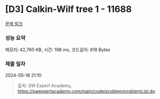 # [D3] Calkin-Wilf tree 1 - 11688 

[문제 링크](https://swexpertacademy.com/main/code/problem/problemDetail.do?contestProbId=AXgZSOn6ApIDFASW) 

### 성능 요약

메모리: 42,760 KB, 시간: 198 ms, 코드길이: 818 Bytes

### 제출 일자

2024-05-18 21:10



> 출처: SW Expert Academy, https://swexpertacademy.com/main/code/problem/problemList.do